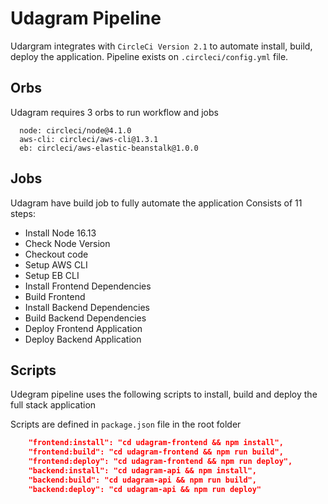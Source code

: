 # Udagram Pipeline

Udargram integrates with `CircleCi Version 2.1` to automate install, build, deploy the application.
Pipeline exists on `.circleci/config.yml` file.

## Orbs

Udagram requires 3 orbs to run workflow and jobs

```
  node: circleci/node@4.1.0
  aws-cli: circleci/aws-cli@1.3.1
  eb: circleci/aws-elastic-beanstalk@1.0.0
```

## Jobs

Udagram have build job to fully automate the application
Consists of 11 steps:

- Install Node 16.13
- Check Node Version
- Checkout code
- Setup AWS CLI
- Setup EB CLI
- Install Frontend Dependencies
- Build Frontend
- Install Backend Dependencies
- Build Backend Dependencies
- Deploy Frontend Application
- Deploy Backend Application

## Scripts

Udegram pipeline uses the following scripts to install, build and deploy the full stack application

Scripts are defined in `package.json` file in the root folder

```json
    "frontend:install": "cd udagram-frontend && npm install",
    "frontend:build": "cd udagram-frontend && npm run build",
    "frontend:deploy": "cd udagram-frontend && npm run deploy",
    "backend:install": "cd udagram-api && npm install",
    "backend:build": "cd udagram-api && npm run build",
    "backend:deploy": "cd udagram-api && npm run deploy"
```
